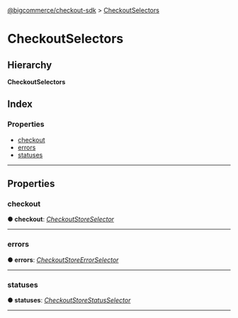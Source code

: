 [@bigcommerce/checkout-sdk](../README.md) > [CheckoutSelectors](../interfaces/checkoutselectors.md)

# CheckoutSelectors

## Hierarchy

**CheckoutSelectors**

## Index

### Properties

* [checkout](checkoutselectors.md#checkout)
* [errors](checkoutselectors.md#errors)
* [statuses](checkoutselectors.md#statuses)

---

## Properties

<a id="checkout"></a>

###  checkout

**● checkout**: *[CheckoutStoreSelector](../classes/checkoutstoreselector.md)*

___
<a id="errors"></a>

###  errors

**● errors**: *[CheckoutStoreErrorSelector](../classes/checkoutstoreerrorselector.md)*

___
<a id="statuses"></a>

###  statuses

**● statuses**: *[CheckoutStoreStatusSelector](../classes/checkoutstorestatusselector.md)*

___

